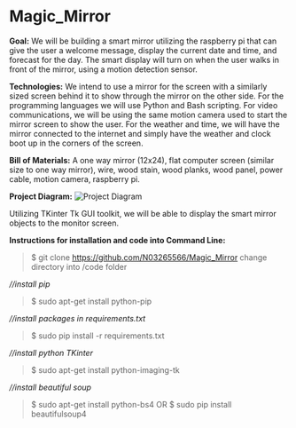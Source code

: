 # Magic_Mirror

**Goal:**
We will be building a smart mirror utilizing the raspberry pi that can give the user a welcome message, display the current date and time, and forecast for the day. The smart display will turn on when the user walks in front of the mirror, using a motion detection sensor. 

**Technologies:**
We intend to use a mirror for the screen with a similarly sized screen behind it to show through the mirror on the other side. For the programming languages we will use Python and Bash scripting. For video communications, we will be using the same motion camera used to start the mirror screen to show the user. For the weather and time, we will have the mirror connected to the internet and simply have the weather and clock boot up in the corners of the screen.

**Bill of Materials:**
A one way mirror (12x24), flat computer screen (similar size to one way mirror), wire, wood stain, wood planks, wood panel, power cable, motion camera, raspberry pi.

**Project Diagram:**
![Project Diagram](/Downloads/diagram.png)

Utilizing TKinter Tk GUI toolkit, we will be able to display the smart mirror objects to the monitor screen.

**Instructions for installation and code into Command Line:**
>$ git clone https://github.com/N03265566/Magic_Mirror
change directory into /code folder

*//install pip*
>$ sudo apt-get install python-pip

*//install packages in requirements.txt*
>$ sudo pip install -r requirements.txt

*//install python TKinter*
>$ sudo apt-get install python-imaging-tk

*//install beautiful soup*
>$ sudo apt-get install python-bs4
OR
>$ sudo pip install beautifulsoup4
